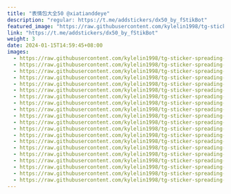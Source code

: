 ```yaml
---
title: "表情包大全50 @xiatianddeye"
description: "regular: https://t.me/addstickers/dx50_by_fStikBot"
featured_image: "https://raw.githubusercontent.com/kylelin1998/tg-sticker-spreading-worldwide-images/main/img/1be367da-f51a-46e4-9609-09596f87ac39.jpg"
link: "https://t.me/addstickers/dx50_by_fStikBot"
weight: 3
date: 2024-01-15T14:59:45+08:00
images:
  - https://raw.githubusercontent.com/kylelin1998/tg-sticker-spreading-worldwide-images/main/img/1be367da-f51a-46e4-9609-09596f87ac39.jpg
  - https://raw.githubusercontent.com/kylelin1998/tg-sticker-spreading-worldwide-images/main/img/41bd9651-4cd4-45ca-af2b-a3037e1bf734.jpg
  - https://raw.githubusercontent.com/kylelin1998/tg-sticker-spreading-worldwide-images/main/img/42fa92cb-d896-4081-9420-8e96b9913479.jpg
  - https://raw.githubusercontent.com/kylelin1998/tg-sticker-spreading-worldwide-images/main/img/e401f7ed-a586-4ad0-826e-ce2a62b5df28.jpg
  - https://raw.githubusercontent.com/kylelin1998/tg-sticker-spreading-worldwide-images/main/img/a69d4795-cc1d-4a00-a63c-df285bdae3ed.jpg
  - https://raw.githubusercontent.com/kylelin1998/tg-sticker-spreading-worldwide-images/main/img/c7b2667d-0e4f-490b-94a1-c059c4a3e7f4.jpg
  - https://raw.githubusercontent.com/kylelin1998/tg-sticker-spreading-worldwide-images/main/img/c7fdfa13-d0c2-495a-9489-a684c06fa0d2.jpg
  - https://raw.githubusercontent.com/kylelin1998/tg-sticker-spreading-worldwide-images/main/img/44e8af0b-39b6-4d02-938f-5b9730b94978.jpg
  - https://raw.githubusercontent.com/kylelin1998/tg-sticker-spreading-worldwide-images/main/img/4b4b108b-8ae3-4402-9290-4137ecac367a.jpg
  - https://raw.githubusercontent.com/kylelin1998/tg-sticker-spreading-worldwide-images/main/img/3e59b822-7e7a-4d2e-8f8a-7261ec1670eb.jpg
  - https://raw.githubusercontent.com/kylelin1998/tg-sticker-spreading-worldwide-images/main/img/250b7cd7-9a15-4f50-a4e6-669c8448a216.jpg
  - https://raw.githubusercontent.com/kylelin1998/tg-sticker-spreading-worldwide-images/main/img/1ba375a2-af29-4929-9226-7abf528a648b.jpg
  - https://raw.githubusercontent.com/kylelin1998/tg-sticker-spreading-worldwide-images/main/img/ee654115-3f63-448a-8ed1-fd911ceae9d3.jpg
  - https://raw.githubusercontent.com/kylelin1998/tg-sticker-spreading-worldwide-images/main/img/a4938c75-243b-4b7d-a524-85801787bc45.jpg
  - https://raw.githubusercontent.com/kylelin1998/tg-sticker-spreading-worldwide-images/main/img/5bad6e50-a875-419e-98cd-e41f312f5a36.jpg
  - https://raw.githubusercontent.com/kylelin1998/tg-sticker-spreading-worldwide-images/main/img/a55ce9dc-07c8-4a36-a3e5-066e6a177be0.jpg
  - https://raw.githubusercontent.com/kylelin1998/tg-sticker-spreading-worldwide-images/main/img/f3d56198-c4af-4bdd-8d70-2aeadcfcda9b.jpg
  - https://raw.githubusercontent.com/kylelin1998/tg-sticker-spreading-worldwide-images/main/img/a44e208e-4379-4493-a8df-4a6217d7d7f6.jpg
  - https://raw.githubusercontent.com/kylelin1998/tg-sticker-spreading-worldwide-images/main/img/3312d40b-3a67-4d0a-a246-dd125b0b759e.jpg
  - https://raw.githubusercontent.com/kylelin1998/tg-sticker-spreading-worldwide-images/main/img/4f7e8698-a102-477c-b539-eaf86f676daf.jpg
---
```

